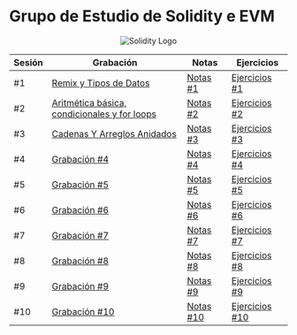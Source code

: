 # Grupo de Estudio de Solidity e EVM

<div align="center">
  <img alt="Solidity Logo" src="https://img.icons8.com/?size=100&id=HOqGCOyHDbd4&format=png&color=000000">
</div>

| Sesión | Grabación                                                                                                                | Notas                                                               | Ejercicios                                                            |
| ------ | ------------------------------------------------------------------------------------------------------------------------ | ------------------------------------------------------------------- | --------------------------------------------------------------------- |
| #1     | [Remix y Tipos de Datos](https://drive.google.com/drive/folders/1SCvD-wawI0VSMCB613eNNBZByiEyucAU)                       | [Notas #1](#)                                                       | [Ejercicios #1](#)                                                    |
| #2     | [Aritmética básica, condicionales y for loops](https://drive.google.com/drive/folders/13zUgsUKhUY1k1XVueG_zi6e1HYiKa6wH) | [Notas #2](#)                                                       | [Ejercicios #2](#)                                                    |
| #3     | [Cadenas Y Arreglos Anidados](https://tinyurl.com/3p49m9jc)                                                              | [Notas #3](./Material/Sesion3_Strings_Y_ArreglosAnidados/Notas/)    | [Ejercicios #3](./Material/Sesion3_Strings_Y_ArreglosAnidados/Retos/) |
| #4     | [Grabación #4](#)                                                                                                        | [Notas #4](./Material/Sesion4_StorageVariables_Mappings/Sesion4.md) | [Ejercicios #4](#)                                                    |
| #5     | [Grabación #5](https://drive.google.com/drive/folders/1UIgXxMlRG7me6U0DpyGzKZeTCLvAaLz9)                                 | [Notas #5](./Material/Sesion5_Mappings_MsgSender/Notas/)            | [Ejercicios #5](./Material/Sesion5_Mappings_MsgSender/Retos/)                                                    |
| #6     | [Grabación #6](#)                                                                                                        | [Notas #6](#)                                                       | [Ejercicios #6](#)                                                    |
| #7     | [Grabación #7](#)                                                                                                        | [Notas #7](#)                                                       | [Ejercicios #7](#)                                                    |
| #8     | [Grabación #8](#)                                                                                                        | [Notas #8](#)                                                       | [Ejercicios #8](#)                                                    |
| #9     | [Grabación #9](#)                                                                                                        | [Notas #9](#)                                                       | [Ejercicios #9](#)                                                    |
| #10    | [Grabación #10](#)                                                                                                       | [Notas #10](#)                                                      | [Ejercicios #10](#)                                                   |
